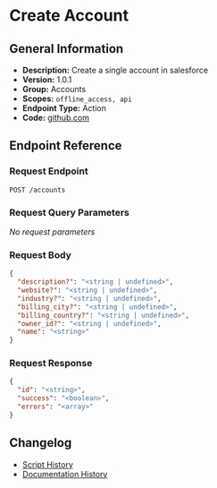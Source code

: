 <!-- BEGIN GENERATED CONTENT -->
# Create Account

## General Information

- **Description:** Create a single account in salesforce
- **Version:** 1.0.1
- **Group:** Accounts
- **Scopes:** `offline_access, api`
- **Endpoint Type:** Action
- **Code:** [github.com](https://github.com/NangoHQ/integration-templates/tree/main/integrations/salesforce/actions/create-account.ts)


## Endpoint Reference

### Request Endpoint

`POST /accounts`

### Request Query Parameters

_No request parameters_

### Request Body

```json
{
  "description?": "<string | undefined>",
  "website?": "<string | undefined>",
  "industry?": "<string | undefined>",
  "billing_city?": "<string | undefined>",
  "billing_country?": "<string | undefined>",
  "owner_id?": "<string | undefined>",
  "name": "<string>"
}
```

### Request Response

```json
{
  "id": "<string>",
  "success": "<boolean>",
  "errors": "<array>"
}
```

## Changelog

- [Script History](https://github.com/NangoHQ/integration-templates/commits/main/integrations/salesforce/actions/create-account.ts)
- [Documentation History](https://github.com/NangoHQ/integration-templates/commits/main/integrations/salesforce/actions/create-account.md)

<!-- END  GENERATED CONTENT -->

